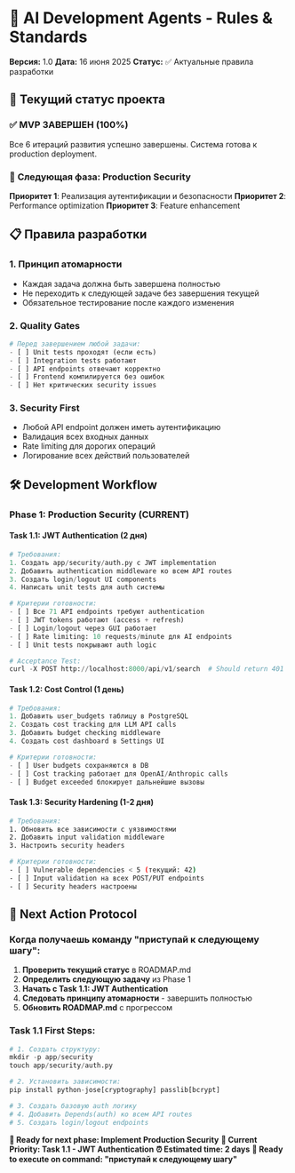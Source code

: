 # 🤖 AI Development Agents - Rules & Standards

**Версия:** 1.0
**Дата:** 16 июня 2025
**Статус:** ✅ Актуальные правила разработки

## 🎯 **Текущий статус проекта**

### ✅ **MVP ЗАВЕРШЕН (100%)**
Все 6 итераций развития успешно завершены. Система готова к production deployment.

### 🚀 **Следующая фаза: Production Security**
**Приоритет 1**: Реализация аутентификации и безопасности
**Приоритет 2**: Performance optimization
**Приоритет 3**: Feature enhancement

## 📋 **Правила разработки**

### **1. Принцип атомарности**
- Каждая задача должна быть завершена полностью
- Не переходить к следующей задаче без завершения текущей
- Обязательное тестирование после каждого изменения

### **2. Quality Gates**
```python
# Перед завершением любой задачи:
- [ ] Unit tests проходят (если есть)
- [ ] Integration tests работают
- [ ] API endpoints отвечают корректно
- [ ] Frontend компилируется без ошибок
- [ ] Нет критических security issues
```

### **3. Security First**
- Любой API endpoint должен иметь аутентификацию
- Валидация всех входных данных
- Rate limiting для дорогих операций
- Логирование всех действий пользователей

## 🛠️ **Development Workflow**

### **Phase 1: Production Security (CURRENT)**

#### **Task 1.1: JWT Authentication (2 дня)**
```python
# Требования:
1. Создать app/security/auth.py с JWT implementation
2. Добавить authentication middleware ко всем API routes
3. Создать login/logout UI components
4. Написать unit tests для auth системы

# Критерии готовности:
- [ ] Все 71 API endpoints требуют authentication
- [ ] JWT tokens работают (access + refresh)
- [ ] Login/logout через GUI работает
- [ ] Rate limiting: 10 requests/minute для AI endpoints
- [ ] Unit tests покрывают auth logic

# Acceptance Test:
curl -X POST http://localhost:8000/api/v1/search  # Should return 401
```

#### **Task 1.2: Cost Control (1 день)**
```python
# Требования:
1. Добавить user_budgets таблицу в PostgreSQL
2. Создать cost tracking для LLM API calls
3. Добавить budget checking middleware
4. Создать cost dashboard в Settings UI

# Критерии готовности:
- [ ] User budgets сохраняются в DB
- [ ] Cost tracking работает для OpenAI/Anthropic calls
- [ ] Budget exceeded блокирует дальнейшие вызовы
```

#### **Task 1.3: Security Hardening (1-2 дня)**
```bash
# Требования:
1. Обновить все зависимости с уязвимостями
2. Добавить input validation middleware
3. Настроить security headers

# Критерии готовности:
- [ ] Vulnerable dependencies < 5 (текущий: 42)
- [ ] Input validation на всех POST/PUT endpoints
- [ ] Security headers настроены
```

## 🎯 **Next Action Protocol**

### **Когда получаешь команду "приступай к следующему шагу":**

1. **Проверить текущий статус** в ROADMAP.md
2. **Определить следующую задачу** из Phase 1
3. **Начать с Task 1.1: JWT Authentication**
4. **Следовать принципу атомарности** - завершить полностью
5. **Обновить ROADMAP.md** с прогрессом

### **Task 1.1 First Steps:**
```python
# 1. Создать структуру:
mkdir -p app/security
touch app/security/auth.py

# 2. Установить зависимости:
pip install python-jose[cryptography] passlib[bcrypt]

# 3. Создать базовую auth логику
# 4. Добавить Depends(auth) ко всем API routes
# 5. Создать login/logout endpoints
```

**🎯 Ready for next phase: Implement Production Security**
**📝 Current Priority: Task 1.1 - JWT Authentication**
**⏰ Estimated time: 2 days**
**🚀 Ready to execute on command: "приступай к следующему шагу"**